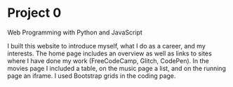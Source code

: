 # Project 0

Web Programming with Python and JavaScript

I built this website to introduce myself, what I do as a career, and my interests.  The home page includes an overview as well as links to sites where I have done my work (FreeCodeCamp, Glitch, CodePen).  In the movies page I included a table, on the music page a list, and on the running page an iframe.  I used Bootstrap grids in the coding page.
